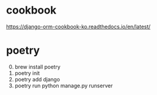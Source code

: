 # cookbook
https://django-orm-cookbook-ko.readthedocs.io/en/latest/

# poetry
0. brew install poetry
1. poetry init
2. poetry add django
3. poetry run python manage.py runserver